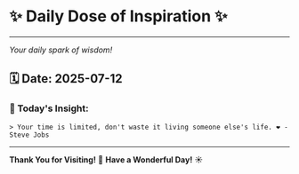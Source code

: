 # ✨ Daily Dose of Inspiration ✨

--- 

_Your daily spark of wisdom!_

## 🗓️ Date: **2025-07-12**

### 💬 Today's Insight:
```
> Your time is limited, don't waste it living someone else's life. ❤️ - Steve Jobs
```

--- 

**Thank You for Visiting!** 🙏
**Have a Wonderful Day!** ☀️
